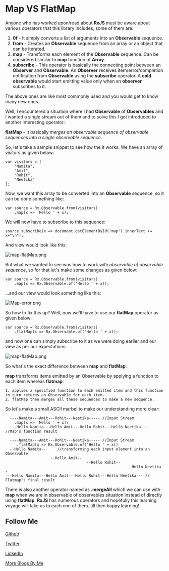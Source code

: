 # Map VS FlatMap

Anyone who has worked upon/read about **RxJS** must be aware about various operators that this library includes, some of them are:

1. **0f** - It simply converts a list of arguments into an **Observable** sequence.
2. **from** - Creates an **Observable** sequence from an array or an object that can be iterated.
3. **map** - Transforms each element of the **Observable** sequence. Can be considered similar to **map** function of **Array**.
4. **subscribe** - This operator is basically the connecting point between an **Observer** and **Observable**. An **Observer** receives item/error/completion notification from
 **Observable** using the **subscribe** operator. A **cold observable** would start emitting value only when an **observer** subscribes to it. 

The above ones are like most commonly used and you would get to know many new ones. 

Well, I encountered a situation where I had **Observable** of **Observables** and I wanted a single stream out of them and to solve this I got introduced to another interesting operator:

**flatMap** - It basically *merges an observable sequence of observable sequences into a single observable sequence.*

So, let's take a sample snippet to see how the it works. We have an array of visitors as given below:

```
var visitors = [
    "Namita",
    "Amit",
    "Rohit",
    "Neetika"
];
```
 
 Now, we want this array to be converted into an **Observable** sequence, so it can be done something like:
 
 
``` 
var source = Rx.Observable.from(visitors)
    .map(x => 'Hello ' + x);
```
 
 We will now have to subscribe to this sequence:
 
```
source.subscribe(x => document.getElementById('map').innerText += x+"\n");
```

And view would look like this:

![map-flatMap.png](https://raw.githubusercontent.com/NamitaMalik/Map-vs-FlatMap/master/assets/map-flatMap.png)


But what we wanted to see was how to work with *observable of observable sequence*, so for that let's make some changes as given below:

```
var source = Rx.Observable.from(visitors)
    .map(x => Rx.Observable.of('Hello ' + x));
```

...and our view would look something like this:

![Map-error.png](https://raw.githubusercontent.com/NamitaMalik/Map-vs-FlatMap/master/assets/Map-error.png)

So how to fix this up? Well, now we'll have to use our **flatMap** operator as given below:

```
var source = Rx.Observable.from(visitors)
    .flatMap(x => Rx.Observable.of('Hello ' + x));
```

and now one can simply subscribe to it as we were doing earlier and our view as per our expectations:

![map-flatMap.png](https://raw.githubusercontent.com/NamitaMalik/Map-vs-FlatMap/master/assets/map-flatMap.png)

So what's the exact difference between **map** and **flatMap**:

**map** transforms items emitted by an Observable by applying a function to each item whereas **flatmap**:

    1. applies a specified function to each emitted item and this function in turn returns an Observable for each item.
    2. flatMap then merges all these sequences to make a new sequence.
    
So let's make a small ASCII marbel to make our understanding more clear:
  
```
  ----Namita---Amit---Rohit---Neetika----- //Input Stream
    .map(x => 'Hello ' + x);
  ---Hello Namita---Hello Amit---Hello Rohit---Hello Neetika--- //Map's function result
```  
  
```  
  ----Namita---Amit---Rohit---Neetika----- //Input Stream
     .flatMap(x => Rx.Observable.of('Hello ' + x))
  --Hello Namita--     //transforming each input element into an Observable
                    --Hello Amit--
                                    --Hello Rohit--
                                                      --Hello Neetika--
---Hello Namita---Hello Amit---Hello Rohit---Hello Neetika--- // Flatmap's final result
```

There is also another operator named as **.mergeAll** which we can use with **map** when we are in observable of observables situation instead of directly using **flatMap**. **RxJS** has numerous operators and hopefully this learning
voyage will take us to each one of them..till then happy learning!

Follow Me
---
[Github](https://github.com/NamitaMalik)

[Twitter](https://twitter.com/namita13_04)

[LinkedIn](https://in.linkedin.com/in/namita-malik-a7885b23)

[More Blogs By Me](https://namitamalik.github.io/)



